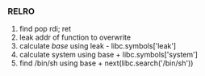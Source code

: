 ### RELRO
1.  find pop rdi; ret
2.  leak addr of function to overwrite
3.  calculate *base* using leak - libc.symbols['leak']
4.  calculate system using base + libc.symbols['system']
5.  find /bin/sh using base + next(libc.search('/bin/sh'))
